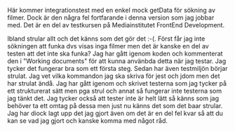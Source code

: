 Här kommer integrationstest med en enkel mock getData för sökning av filmer. Dock är den några fel fortfarande i denna version som jag jobbar med.
Det är en del av testkursen på Mediainstitutet FrontEnd Development. 

Ibland strular allt och det känns som det gör det :-(. Först får jag inte sökningen att funka dvs visas inga filmer men det är kanske en del av testen att det inte ska funka? Jag har gått igenom koden och kommenterat den i "Working documents" för att kunna använbda detta när jag testar. Jag tycker det fungerar bra som ett första steg. Sedan har även testmiljön börjar strulat. Jag vet vilka kommandon jag ska skriva för jest och jdom men det har strulat ändå. Jag har gått igenom och skrivet testerna som jag tycker på ett strukturerat sätt men pga strul och annat så fungerar inte testerna som jag tänkt det. Jag tycker också att tester inte är helt lätt så känns som jag behöver ta ett omtag på dessa men just nu känns det som det baar strular. Jag har diock lagt upp det jag gjort även om det är en del fel kvar så att du kan se vad jag gjort och kanske komma med något råd.
